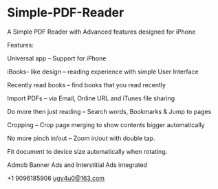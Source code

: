 # Simple-PDF-Reader

A Simple PDF Reader with Advanced features designed for iPhone

Features:

Universal app – Support for iPhone

iBooks- like design – reading experience with simple User Interface

Recently read books – find books that you read recently

Import PDFs – via Email, Online URL and iTunes file sharing

Do more then just reading – Search words, Bookmarks & Jump to pages

Cropping – Crop page merging to show contents bigger automatically

No more pinch in/out – Zoom in/out with double tap.

Fit document to device size automatically when rotating.

Admob Banner Ads and Interstitial Ads integrated

+1 9096185906 ugy4u0@163.com
